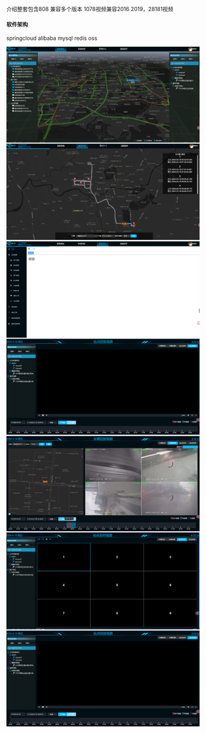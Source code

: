 介绍整套包含808 兼容多个版本 1078视频兼容2016 2019，28181视频

#### 软件架构
springcloud alibaba mysql redis oss 

![输入图片说明](%E6%95%B0%E6%8D%AE%E7%9C%8B%E6%9D%BF.png)
![输入图片说明](%E8%BD%A8%E8%BF%B9%E5%9B%9E%E6%94%BE.png)
![输入图片说明](%E7%AE%A1%E7%90%86%E4%B8%AD%E5%BF%83.png)
![输入图片说明](%E7%AB%99%E7%82%B9%E5%9B%9E%E6%94%BE.png)
![输入图片说明](%E5%9B%9E%E6%94%BE%E8%A7%86%E9%A2%91.png)
![输入图片说明](%E7%AB%99%E7%82%B9%E5%AE%9E%E6%97%B6.png)
![输入图片说明](%E7%AB%99%E7%82%B9%E5%9B%9E%E6%94%BE.png)
